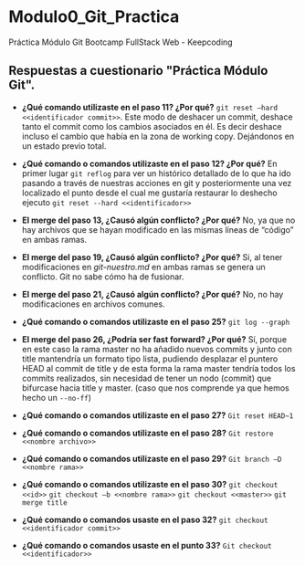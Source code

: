 # Modulo0_Git_Practica
Práctica Módulo Git Bootcamp FullStack Web - Keepcoding


## Respuestas a cuestionario "Práctica Módulo Git".


-	**¿Qué comando utilizaste en el paso 11? ¿Por qué?**
	`git reset –hard <<identificador commit>>`. Este modo de deshacer un commit, deshace tanto el commit como los cambios asociados en él. Es decir deshace incluso el cambio que había en la zona de working copy. Dejándonos en un estado previo total.

-	**¿Qué comando o comandos utilizaste en el paso 12? ¿Por qué?**
	En primer lugar `git reflog` para ver un histórico detallado de lo que ha ido pasando a través de nuestras acciones en git y posteriormente una vez localizado el punto desde el cual me gustaría restaurar lo deshecho ejecuto `git reset --hard <<identificador>>`

-	**El merge del paso 13, ¿Causó algún conflicto? ¿Por qué?**
    No, ya que no hay archivos que se hayan modificado en las mismas líneas de “código” en ambas ramas.

-	**El merge del paso 19, ¿Causó algún conflicto? ¿Por qué?**
    Si, al tener modificaciones en *git-nuestro.md* en ambas ramas se genera un conflicto. Git no sabe cómo ha de fusionar.

-	**El merge del paso 21, ¿Causó algún conflicto? ¿Por qué?**
    No, no hay modificaciones en archivos comunes.

-	**¿Qué comando o comandos utilizaste en el paso 25?**
	`git log --graph`

-	**El merge del paso 26, ¿Podría ser fast forward? ¿Por qué?**
	Sí, porque en este caso la rama master no ha añadido nuevos commits y junto con title mantendría un formato tipo lista, pudiendo desplazar el puntero HEAD al commit de title y de esta forma la rama master tendría todos los commits realizados, sin necesidad de tener un nodo (commit) que bifurcase hacia title y master. (caso que nos comprende ya que hemos hecho un `--no-ff`)

-	**¿Qué comando o comandos utilizaste en el paso 27?**
    `Git reset HEAD~1`

-	**¿Qué comando o comandos utilizaste en el paso 28?**
    `Git restore <<nombre archivo>>`
-	**¿Qué comando o comandos utilizaste en el paso 29?**
    `Git branch –D <<nombre rama>>`

-	**¿Qué comando o comandos utilizaste en el paso 30?**
    `git checkout <<id>>`
    `git checkout –b <<nombre rama>>`
    `git checkout <<master>>`
    `git merge title`

-	**¿Qué comando o comandos usaste en el paso 32?**
	`git checkout <<identificador commit>>`

-	**¿Qué comando o comandos usaste en el punto 33?**
    `Git checkout <<identificador>>`
